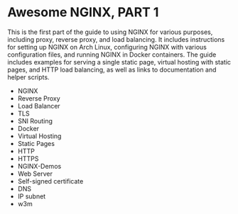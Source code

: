 # Awesome NGINX, PART 1
This is the first part of the guide to using NGINX for various purposes, including proxy, reverse proxy, and load balancing. 
It includes instructions for setting up NGINX on Arch Linux, configuring NGINX with various configuration
files, and running NGINX in Docker containers. The guide includes examples 
for serving a single static page, virtual hosting with static pages, and HTTP load balancing, as well as links to documentation and helper scripts.

- NGINX
- Reverse Proxy
- Load Balancer
- TLS
- SNI Routing
- Docker
- Virtual Hosting
- Static Pages
- HTTP
- HTTPS
- NGINX-Demos
- Web Server
- Self-signed certificate
- DNS
- IP subnet
- w3m

